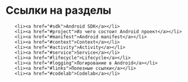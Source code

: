 <!-- .slide: class="center-horizontal" -->

# Ссылки на разделы

<ul class="table-of-content">

    <li><a href="#sdk">Android SDK</a></li>
    <li><a href="#project">Из чего состоит Android проект</a></li>
    <li><a href="#manifest">Android manifest</a></li>
    <li><a href="#context">Context</a></li>
    <li><a href="#activity">Activity</a></li>
    <li><a href="#service">Service</a></li>
    <li><a href="#lifecycle">Lifecycle</a></li>
    <li><a href="#logging">Логирование в Android</a></li>
    <li><a href="#links">Полезные ссылки</a></li>
    <li><a href="#codelab">Codelab</a></li>

</ul>